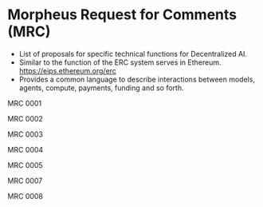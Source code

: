 # Morpheus Request for Comments (MRC)

- List of proposals for specific technical functions for Decentralized AI.
- Similar to the function of the ERC system serves in Ethereum. https://eips.ethereum.org/erc
- Provides a common language to describe interactions between models, agents, compute, payments, funding and so forth.

MRC 0001

MRC 0002

MRC 0003

MRC 0004

MRC 0005

MRC 0007

MRC 0008
